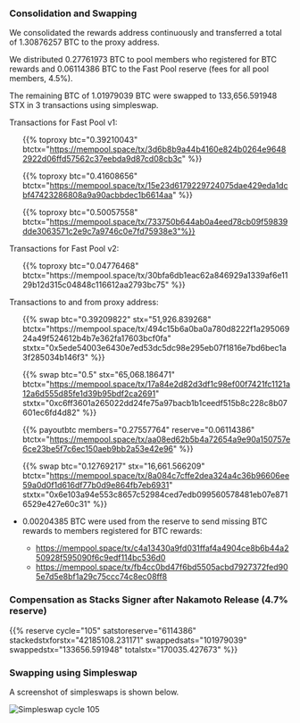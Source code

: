 ---
---

### Consolidation and Swapping

We consolidated the rewards address continuously and transferred a total of 1.30876257 BTC to the proxy address.

We distributed 0.27761973 BTC to pool members who registered for BTC rewards and 0.06114386 BTC to the Fast Pool reserve (fees for all pool members, 4.5%).

The remaining BTC of 1.01979039 BTC were swapped to 133,656.591948 STX in 3 transactions using simpleswap.

Transactions for Fast Pool v1:

<ul>

{{% toproxy btc="0.39210043"
  btctx="https://mempool.space/tx/3d6b8b9a44b4160e824b0264e96482922d06ffd57562c37eebda9d87cd08cb3c" %}}

{{% toproxy btc="0.41608656"
  btctx="https://mempool.space/tx/15e23d6179229724075dae429eda1dcbf47423286808a9a90acbbdec1b6614aa" %}}

{{% toproxy btc="0.50057558"
btctx="https://mempool.space/tx/733750b644ab0a4eed78cb09f59839dde3063571c2e9c7a9746c0e7fd75938e3"%}}

</ul>

Transactions for Fast Pool v2:

<ul>
{{% toproxy btc="0.04776468"
btctx="https://mempool.space/tx/30bfa6db1eac62a846929a1339af6e1129b12d315c04848c116612aa2793bc75" %}}

</ul>

Transactions to and from proxy address:

<ul>
{{% swap btc="0.39209822" stx="51,926.839268"
  btctx="https://mempool.space/tx/494c15b6a0ba0a780d8222f1a29506924a49f524612b4b7e362fa17603bcf0fa"
  stxtx="0x5ede54003e6430e7ed53dc5dc98e295eb07f1816e7bd6bec1a3f285034b146f3" %}}

{{% swap btc="0.5" stx="65,068.186471"
  btctx="https://mempool.space/tx/17a84e2d82d3df1c98ef00f7421fc1121a12a6d555d85fe1d39b95bdf2ca2691"
  stxtx="0xc6ff3601a265022dd24fe75a97bacb1b1ceedf515b8c228c8b07601ec6fd4d82" %}}

{{% payoutbtc members="0.27557764" reserve="0.06114386"
  btctx="https://mempool.space/tx/aa08ed62b5b4a72654a9e90a150757e6ce23be5f7c6ec150aeb9bb2a53e42e96"
  %}}

{{% swap btc="0.12769217" stx="16,661.566209"
  btctx="https://mempool.space/tx/8a084c7cffe2dea324a4c36b96606ee59a0d0f1d616df77b0d9e864fb7eb6931"
  stxtx="0x6e103a94e553c8657c52984ced7edb099560578481eb07e8716529e427e60c31" %}}

<li>
  <p>0.00204385 BTC were used from the reserve to send missing BTC rewards to members registered for BTC rewards:</p>
  <ul>
    <li>
      <a target="_blank" rel="noopener noreferrer nofollow" href="https://mempool.space/tx/c4a13430a9fd031ffaf4a4904ce8b6b44a250928f595090f6c9edf114bc536d0"
        >https://mempool.space/tx/c4a13430a9fd031ffaf4a4904ce8b6b44a250928f595090f6c9edf114bc536d0</a
      >
    </li>   
    <li>
      <a target="_blank" rel="noopener noreferrer nofollow" href="https://mempool.space/tx/fb4cc0bd47f6bd5505acbd7927372fed905e7d5e8bf1a29c75ccc74c8ec08ff8"
        >https://mempool.space/tx/fb4cc0bd47f6bd5505acbd7927372fed905e7d5e8bf1a29c75ccc74c8ec08ff8</a
      >
    </li>   
  </ul>
</li>
</ul>

### Compensation as Stacks Signer after Nakamoto Release (4.7% reserve)

{{% reserve cycle="105" satstoreserve="6114386"
stackedstxforstx="42185108.231171" swappedsats="101979039"
swappedstx="133656.591948" totalstx="170035.427673" %}}

### Swapping using Simpleswap

A screenshot of simpleswaps is shown below.

![Simpleswap cycle 105](/img/cycles/105-simpleswap.png)
